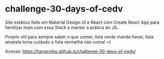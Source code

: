 
# challenge-30-days-of-cedv

Site estático feito em Material Design UI e React com Create React App para familizar mais com essa Stack e manter a prática do JS.

Projeto útil para sempre saber o que comer, lista verde manda haver, lista amarela toma cuidado e lista vermelha não coma! =)

Acesse: https://tgmarinho.github.io/challenge-30-days-of-cedv/
